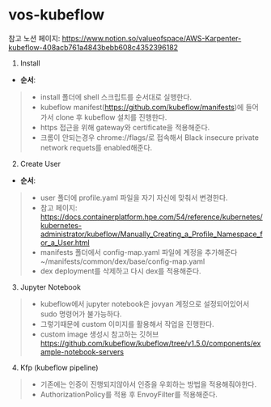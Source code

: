 # vos-kubeflow
참고 노션 페이지: https://www.notion.so/valueofspace/AWS-Karpenter-kubeflow-408acb761a4843bebb608c4352396182

1) Install
- **순서**: 
> - install 폴더에 shell 스크립트를 순서대로 실행한다.
> - kubeflow manifest(https://github.com/kubeflow/manifests)에 들어가서 clone 후 kubeflow 설치를 진행한다.
> - https 접근을 위해 gateway와 certificate을 적용해준다.
> - 크롬이 안되는경우 chrome://flags/로 접속해서 Black insecure private network requets를 enabled해준다.

2) Create User
- **순서**:
> - user 폴더에 profile.yaml 파일을 자기 자신에 맞춰서 변경한다.
> - 참고 페이지: https://docs.containerplatform.hpe.com/54/reference/kubernetes/kubernetes-administrator/kubeflow/Manually_Creating_a_Profile_Namespace_for_a_User.html
> - manifests 폴더에서 config-map.yaml 파일에 계정을 추가해준다 ~/manifests/common/dex/base/config-map.yaml
> - dex deployment를 삭제하고 다시 dex를 적용해준다.

3) Jupyter Notebook
> - kubeflow에서 jupyter notebook은 jovyan 계정으로 설정되어있어서 sudo 명령어가 불가능하다.
> - 그렇기때문에 custom 이미지를 활용해서 작업을 진행한다.
> - custom image 생성시 참고하는 깃허브 https://github.com/kubeflow/kubeflow/tree/v1.5.0/components/example-notebook-servers

4) Kfp (kubeflow pipeline)
> - 기존에는 인증이 진행되지않아서 인증을 우회하는 방법을 적용해줘야한다.
> - AuthorizationPolicy를 적용 후 EnvoyFilter를 적용해준다.
